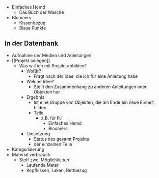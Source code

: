 - Einfaches Hemd
	- Das Buch der Wäsche
- Bloomers
	- Kissenbezug
	- Blaue Punkte
## In der Datenbank
- Aufnahme der Medien und Anleitungen
- [[Projekt anlegen]]
	- Was will ich mit Projekt abbilden?
		- Wofür?
			- Fragt nach der Idee, die ich für eine Anleitung habe
		- Welche Idee?
			- Stellt den Zusammenhang zu anderen Anleitungen oder Objekten her
		- Ergebnis
			- Ist eine Gruppe von Objekten, die am Ende ein neue Einheit bilden
			- Teile
				- z.B. für PJ
					- Einfaches Hemd
					-  Bloomers
		- Umsetzung
			- Status des gesamt Projekts
			- der einzelnen Teile
- Kategorisierung
- Material verbrauch
	- Stoff zwei Möglichkeiten
		- Laufende Meter
		- Kopfkissen, Laken, Bettbezug